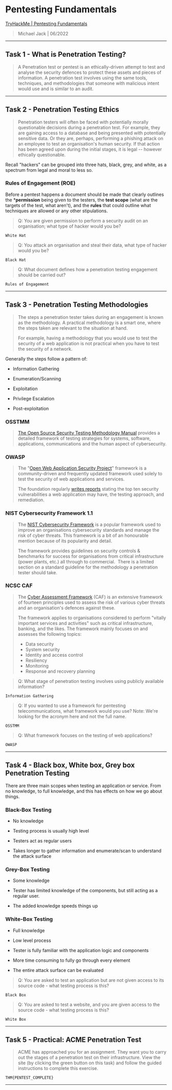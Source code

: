 # Pentesting Fundamentals

[TryHackMe | Pentesting Fundamentals](https://tryhackme.com/room/pentestingfundamentals)

> Michael Jack | 06/2022

---

## Task 1 - What is Penetration Testing?

> A Penetration test or pentest is an ethically-driven attempt to test and 
> analyse the security defences to protect these assets and pieces of 
> information. A penetration test involves using the same tools, 
> techniques, and methodologies that someone with malicious intent would 
> use and is similar to an audit.

---

## Task 2 - Penetration Testing Ethics

> Penetration testers will often be faced with potentially morally 
> questionable decisions during a penetration test. For example, they are 
> gaining access to a database and being presented with potentially 
> sensitive data. Or they are, perhaps, performing a phishing attack on an
>  employee to test an organisation's human security. If that action has 
> been agreed upon during the initial stages, it is legal -- however 
> ethically questionable.

Recall "hackers" can be grouped into three hats, black, grey, and white, as a spectrum from legal and moral to less so.

### Rules of Engagement (ROE)

Before a pentest happens a document should be made that clearly outlines the ***permission** being given to the testers, the **test scope** (what are the targets of the test, what aren't), and the **rules** that could outline what techniques are allowed or any other stipulations.

> Q: You are given permission to perform a security audit on an organisation; what type of hacker would you be?

```
White Hat
```

> Q: You attack an organisation and steal their data, what type of hacker would you be?

```
Black Hat
```

> Q: What document defines how a penetration testing engagement should be carried out?

```
Rules of Engagement
```

---

## Task 3 - Penetration Testing Methodologies

> The steps a penetration tester takes during an engagement is known as the 
> methodology. A practical methodology is a smart one, where the steps 
> taken are relevant to the situation at hand. 
> 
> For example, having a methodology that you would use to test the security 
> of a web application is not practical when you have to test the security of a network.

Generally the steps follow a pattern of:

- Information Gathering

- Enumeration/Scanning

- Exploitation

- Privilege Escalation

- Post-exploitation

### OSSTMM

> [The Open Source Security Testing Methodology Manual](https://www.isecom.org/OSSTMM.3.pdf) provides
>  a detailed framework of testing strategies for systems, software, 
> applications, communications and the human aspect of cybersecurity.

### OWASP

> The "[Open Web Application Security Project](https://owasp.org/)" framework is a community-driven and frequently updated framework used solely to test the security of web applications and services.
> 
> The foundation regularly [writes reports](https://owasp.org/www-project-top-ten/2017/) stating the top ten security vulnerabilities a web application may have, the testing approach, and remediation.

### NIST Cybersecurity Framework 1.1

> The [NIST Cybersecurity Framework](https://www.nist.gov/cyberframework) is a popular framework used to improve an organisations cybersecurity standards and manage the risk of cyber threats. This framework is a bit of an honourable mention because of its popularity and detail.
> 
> The framework provides guidelines on security controls & benchmarks for
>  success for organisations from critical infrastructure (power plants, etc.) all through to commercial.  There is a limited section on a standard guideline for the methodology a penetration tester should take.

### NCSC CAF

> The [Cyber Assessment Framework](https://www.ncsc.gov.uk/collection/caf/caf-principles-and-guidance) (CAF) is an extensive framework of fourteen principles used to assess the risk of various cyber threats and an organisation's defences against these.
> 
> The framework applies to organisations considered to perform "vitally 
> important services and activities" such as critical infrastructure, banking, and the likes. The framework mainly focuses on and assesses the following topics:
> 
> - Data security
> - System security
> - Identity and access control
> - Resiliency
> - Monitoring
> - Response and recovery planning



> Q: What stage of penetration testing involves using publicly available information?

```
Information Gathering
```

> Q: If you wanted to use a framework for 
> pentesting telecommunications, what framework would you use? Note: We're
>  looking for the acronym here and not the full name.

```
OSSTMM
```

> Q: What framework focuses on the testing of web applications?

```
OWASP
```

---

## Task 4 - Black box, White box, Grey box Penetration Testing

There are three main scopes when testing an application or service. From no knowledge, to full knowledge, and this has effects on how we go about things.

### Black-Box Testing

- No knowledge

- Testing process is usually high level

- Testers act as regular users

- Takes longer to gather information and enumerate/scan to understand the attack surface

### Grey-Box Testing

- Some knowledge

- Tester has limited knowledge of the components, but still acting as a regular user.

- The added knowledge speeds things up

### White-Box Testing

- Full knowledge

- Low level process

- Tester is fully familiar with the application logic and components

- More time consuming to fully go through every element

- The entire attack surface can be evaluated



> Q: You are asked to test an application but are not given access to its source code - what testing process is this?

```
Black Box
```

> Q: You are asked to test a website, and you are given access to the source code - what testing process is this?

```
White Box
```

---

## Task 5 - Practical: ACME Penetration Test

> ACME has approached you for an assignment. They want you to carry out 
> the stages of a penetration test on their infrastructure. View the site 
> (by clicking the green button on this task) and follow the guided 
> instructions to complete this exercise.

```
THM{PENTEST_COMPLETE}
```

---


